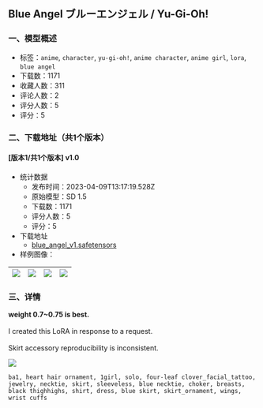 ## Blue Angel ブルーエンジェル / Yu-Gi-Oh!
### 一、模型概述

- 标签：`anime`, `character`, `yu-gi-oh!`, `anime character`, `anime girl`, `lora`, `blue angel`
- 下载数：1171
- 收藏人数：311
- 评论人数：2
- 评分人数：5
- 评分：5

### 二、下载地址（共1个版本）

#### [版本1/共1个版本] v1.0

- 统计数据
  - 发布时间：2023-04-09T13:17:19.528Z
  - 原始模型：SD 1.5
  - 下载数：1171
  - 评分人数：5
  - 评分：5
- 下载地址
  - [blue_angel_v1.safetensors](https://civitai.com/api/download/models/40906)
- 样例图像：

| <img src="https://image.civitai.com/xG1nkqKTMzGDvpLrqFT7WA/35bb883f-bd7e-4c62-c7ed-bdd896fb6500/width=450/451303.jpeg" /> | <img src="https://image.civitai.com/xG1nkqKTMzGDvpLrqFT7WA/f8f13b11-d9e5-4aad-6557-fe31d67d5800/width=450/451305.jpeg" /> | <img src="https://image.civitai.com/xG1nkqKTMzGDvpLrqFT7WA/e3b3331d-7187-4dfc-05d5-33fc8a8dfa00/width=450/451304.jpeg" /> | <img src="https://image.civitai.com/xG1nkqKTMzGDvpLrqFT7WA/b050a074-86a8-4270-6dbe-a9a41eb38100/width=450/451306.jpeg" /> |
| ---- | ---- | ---- | ---- |


### 三、详情
<p><strong>weight 0.7~0.75 is best.</strong><br /><br />I created this LoRA in response to a request.<br /><br />Skirt accessory reproducibility is inconsistent.<br /></p><img src="https://imagecache.civitai.com/xG1nkqKTMzGDvpLrqFT7WA/8c351b16-0b5f-408a-a695-6e98b7643900/width=525/8c351b16-0b5f-408a-a695-6e98b7643900.jpeg" /><p><code>ba1, heart hair ornament, 1girl, solo, four-leaf clover_facial_tattoo, jewelry, necktie, skirt, sleeveless, blue necktie, choker, breasts, black thighhighs, shirt, dress, blue skirt, skirt_ornament, wings, wrist cuffs</code><br /><br /></p>